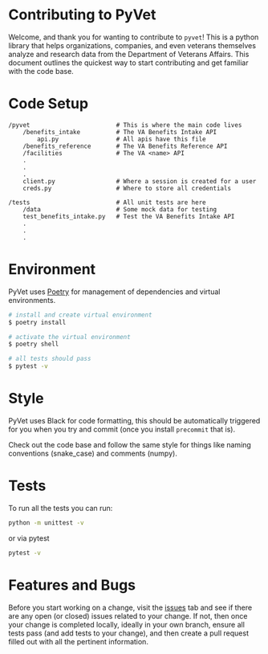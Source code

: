 # Contributing to PyVet

Welcome, and thank you for wanting to contribute to `pyvet`! This is a python library that helps organizations, companies, and even veterans themselves analyze and research data from the Department of Veterans Affairs. This document outlines the quickest way to start contributing and get familiar with the code base.

# Code Setup
```
/pyvet                        # This is where the main code lives
    /benefits_intake          # The VA Benefits Intake API
        api.py                # All apis have this file
    /benefits_reference       # The VA Benefits Reference API
    /facilities               # The VA <name> API
    .
    .
    .
    client.py                 # Where a session is created for a user
    creds.py                  # Where to store all credentials

/tests                        # All unit tests are here
    /data                     # Some mock data for testing
    test_benefits_intake.py   # Test the VA Benefits Intake API
    .
    .
    .
```

# Environment
PyVet uses [Poetry](https://python-poetry.org) for management of dependencies and virtual environments.
```bash
# install and create virtual environment
$ poetry install

# activate the virtual environment
$ poetry shell

# all tests should pass
$ pytest -v
```

# Style
PyVet uses Black for code formatting, this should be automatically triggered for you when you try and commit (once you install `precommit` that is).

Check out the code base and follow the same style for things like naming conventions (snake_case) and comments (numpy).

# Tests
To run all the tests you can run:

```bash
python -m unittest -v
```

or via pytest

```bash
pytest -v
```

# Features and Bugs

Before you start working on a change, visit the [issues](https://github.com/cterrazas2/pyvet/issues) tab and see if there are any open (or closed) issues related to your change. If not, then once your change is completed locally, ideally in your own branch, ensure all tests pass (and add tests to your change), and then create a pull request filled out with all the pertinent information.
